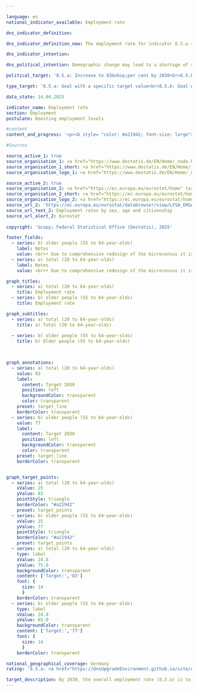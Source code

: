 ```yaml
---

language: en        
national_indicator_available: Employment rate        

dns_indicator_definition:         

dns_indicator_definition_new: The employment rate for indicator 8.5.a represents the proportion of employed persons aged 20&nbsp;to 64&nbsp;(total) and for indicator 8.5.b the proportion of employed persons aged 55&nbsp;to 64&nbsp;(older persons) among all persons in the same age group (in per cent).        

dns_indicator_intention:         

dns_political_intention: Demographic change may lead to a shortage of skilled labour in Germany in the long term. At the same time, there is a threat of increasing underfunding of the social security systems. The available labour force potential must therefore be better utilised in the future.        

political_target: '8.5.a: Increase to 83&nbsp;per cent by 2030<br>8.5.b: Increase to 77&nbsp;per cent by 2030'        

type_target: '8.5.a: Goal with a specific target value<br>8.5.b: Goal with a specific target value'        

data_state: 14.04.2025        

indicator_name: Employment rate        
section: Employment        
postulate: Boosting employment levels        

#content         
content_and_progress: '<p><b style= "color: #a21942; font-size: large">8.5.a, b Employment rate</b><br><br>This indicator shows the proportion of employed persons in the total population of the respective age group. The data source is the <abbr title="European Union" tabindex="0">EU</abbr> Labour Force Survey, which is integrated into the Microcensus in Germany. The survey is conducted throughout the year and is initially summarised by the European statistical office <abbr title="European Statistical Office" tabindex="0">Eurostat</abbr> into quarterly results, from which annual averages are subsequently calculated. The survey covers the population living in private households; persons living in collective households are not included.<br><br>For the purposes of the Labour Force Survey, the employed population includes all persons aged 15&nbsp;and over who performed at least one hour of paid work during the reference week or who worked as unpaid contributing family workers. Also included are persons who were temporarily absent from work, for example due to holiday or illness.<br><br>It should be noted that methodological changes have been made to the Labour Force Survey over time&nbsp;–&nbsp;for example, as a result of the revision of the Microcensus from 2020&nbsp;onwards or due to adjustments following the results of the 2022&nbsp;Census. These changes may affect the comparability of the time series over time.<br><br>The overall employment rate (persons aged 20&nbsp;to 64) rose from 68.7% in 2000&nbsp;by 12.6&nbsp;percentage points to 81.3% in 2024. The original political target of 78.0% for the year 2030&nbsp;was already reached in 2015. As part of the further development of the German Sustainable Development Strategy in 2025, the target was raised to 83%.<br><br>The employment rate of older persons (aged 55&nbsp;to 64) increased significantly from 37.4% in 2000&nbsp;by 37.8&nbsp;percentage points to 75.2% in 2024. Among men in this age group, the rate rose by 32.7&nbsp;percentage points to 78.9%. The employment rate of women in this age group more than doubled over the same period, reaching 71.5% in 2024&nbsp;(2000: 28.7%). If the trend of recent years continues, it can be assumed that the target of raising the employment rate of older persons to 77% will likely be achieved.<br><br>The employment rates of women and men overall have developed in the same direction since 2000, albeit to differing extents: Among men aged 20&nbsp;to 64, the rate rose by 8.3&nbsp;percentage points to 84.8% over the period under review. Among women, the increase was significantly higher, rising by 17&nbsp;percentage points to 77.7%&nbsp;–&nbsp;although starting from a lower baseline.<br><br>When assessing the increase in the female employment rate, it should be taken into account that this was also accompanied by a rise in part-time employment. In 2000, 61.5% of employed women worked full-time and 38.5% part-time. By 2024, the shares were 51.5% full-time and 48.5% part-time. In comparison, the share of men in full-time employment fell over the same period from 95.7% to 88.7%.<br><br>A breakdown of the employment rate by age groups shows largely similar trends: In the age group of 20&nbsp;to 24-year-olds, the rate increased by 5.9&nbsp;percentage points from 2000&nbsp;to 2024, reaching 70.7%. In the age group of 25&nbsp;to 54-year-olds, it rose by 6.0&nbsp;percentage points to 85.3% over the same period. The comparatively lower employment rate among 20&nbsp;to 24-year-olds is primarily due to education and training periods at schools and universities, which delay entry into the labour market.</p>'                

#Sources        

source_active_1: true
source_organisation_1: <a href="https://www.destatis.de/EN/Home/_node.html" target="_blank">Federal Statistical Office</a>
source_organisation_1_short: <a href="https://www.destatis.de/EN/Home/_node.html" target="_blank">Federal Statistical Office</a>
source_organisation_logo_1: <a href="https://www.destatis.de/EN/Home/_node.html" target="_blank"><img src="https://dnsTestEnvironment.github.io/dns-indicators/public/OrgImgEn/destatis.png" alt="Federal Statistical Office" title=" Click here to visit the homepage of the organizationFederal Statistical Office" style="height:60px; width:148px; border:transparent"/></a>

source_active_2: true
source_organisation_2: <a href="https://ec.europa.eu/eurostat/home" target="_blank" onclick="return confirm_alert('Eurostat', 'En')">Statistical office of the European Union</a>
source_organisation_2_short: <a href="https://ec.europa.eu/eurostat/home" target="_blank" onclick="return confirm_alert('Eurostat', 'En')">Statistical office of the European Union</a>
source_organisation_logo_2: <a href="https://ec.europa.eu/eurostat/home" target="_blank" onclick="return confirm_alert('Eurostat', 'En')"><img src="https://dnsTestEnvironment.github.io/dns-indicators/public/OrgImgEn/eurostat.png" alt="Statistical office of the European Union" title=" Click here to visit the homepage of the organizationStatistical office of the European Union" style="height:60px; width:148px; border:transparent"/></a>
source_url_2: 'https://ec.europa.eu/eurostat/databrowser/view/LFSA_ERGAN__custom_6067281/default/table?lang=en'
source_url_text_2: Employment rates by sex, age and citizenship
source_url_alert_2: Eurostat
        
copyright: '&copy; Federal Statistical Office (Destatis), 2025'        

footer_fields:
  - series: b) older people (55 to 64-year-olds)
    label: Notes
    value: <br>• Due to comprehensive redesign of the microcensus it is not possible to compare the data of the survey year 2020&nbsp;with previous years (break in time series).<br>• The results from 2011, 2012&nbsp;and 2020, 2021&nbsp;onwards are only comparable with the respective previous years to a limited extent.
  - series: a) total (20 to 64-year-olds)
    label: Notes
    value: <br>• Due to comprehensive redesign of the microcensus it is not possible to compare the data of the survey year 2020&nbsp;with previous years (break in time series).<br>• The results from 2011, 2012&nbsp;and 2020, 2021&nbsp;onwards are only comparable with the respective previous years to a limited extent.        

graph_titles: 
  - series: a) total (20 to 64-year-olds)
    title: Employment rate
  - series: b) older people (55 to 64-year-olds)
    title: Employment rate        

graph_subtitles: 
  - series: a) total (20 to 64-year-olds)
    title: a) Total (20 to 64-year-olds)
    
  - series: b) older people (55 to 64-year-olds)
    title: b) Older people (55 to 64-year-olds)
            


graph_annotations:
  - series: a) total (20 to 64-year-olds)
    value: 83
    label:
      content: Target 2030
      position: left
      backgroundColor: transparent
      color: transparent
    preset: target_line
    borderColor: transparent
  - series: b) older people (55 to 64-year-olds)
    value: 77
    label:
      content: Target 2030
      position: left
      backgroundColor: transparent
      color: transparent
    preset: target_line
    borderColor: transparent        


graph_target_points:
  - series: a) total (20 to 64-year-olds)
    xValue: 25
    yValue: 83
    pointStyle: triangle
    borderColor: "#a21942"
    preset: target_points
  - series: b) older people (55 to 64-year-olds)
    xValue: 25
    yValue: 77
    pointStyle: triangle
    borderColor: "#a21942"
    preset: target_points
  - series: a) total (20 to 64-year-olds)
    type: label
    xValue: 24.8
    yValue: 75.0
    backgroundColor: transparent
    content: ['Target:','83']
    font: {
      size: 14
      }
    borderColor: transparent
  - series: b) older people (55 to 64-year-olds)
    type: label
    xValue: 24.8
    yValue: 65.0
    backgroundColor: transparent
    content: ['Target:','77']
    font: {
      size: 14
      }
    borderColor: transparent                

national_geographical_coverage: Germany        
rating: '8.5.a: <a href="https://dnsUpgradeEnvironment.github.io/site/en/status"><img src="https://sdg-indikatoren.de/public/Wettersymbole/Wolke.png" title="Although the indicator has in 2024 been moving in the desired direction toward the target, if the trend had to continued, the target would have been missed in the target year by more than 20% of the difference between the target value and the value at that time." alt="Weathersymbol: cloud"/></a><br>8.5.b: <a href="https://dnsUpgradeEnvironment.github.io/site/en/status"><img src="https://sdg-indikatoren.de/public/Wettersymbole/Sonne.png" title="If the trend from 2024 had continued, the target value would have been reached or missed by less than 5% of the difference between the target value and the value at that time." alt="Weathersymbol: Sun"/></a>'        

target_description: By 2030, the overall employment rate (8.5.a) is to be increased to at least 83&nbsp;per cent and the employment rate of older people (8.5.b) to at least 77&nbsp;per cent.<br><br>Based on the target formulation, indicator 8.5.a for the year 2024&nbsp;is rated as "Cloud". If indicator 8.5.a maintains the average increase for the years 2019&nbsp;to 2024, the politically defined target value will not be met in 2030.<br><br>In the case of indicator 8.5.b, the average development of the last six years suggests that the politically defined target value will be achieved earlier, so that indicator 8.5.b is rated as "Sun" for 2024.        
---
```


